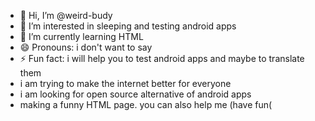 - 👋 Hi, I’m @weird-budy
- 👀 I’m interested in sleeping and testing android apps 
- 🌱 I’m currently learning HTML
- 😄 Pronouns: i don't want to say 
- ⚡ Fun fact: i will help you to test android apps and maybe to translate them
- i am trying to make the internet better for everyone
- i am looking for open source alternative of android apps
- making a funny HTML page. you can also help me (have fun(

<!---
weird-budy/weird-budy is a ✨ special ✨ repository because its `README.md` (this file) appears on your GitHub profile.
You can click the Preview link to take a look at your changes.
--->
